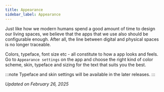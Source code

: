 ```yaml
---
title: Appearance
sidebar_label: Appearance
---
```


Just like how we modern humans spend a good amount of time to design our living spaces, we believe that the apps that we use also should be configurable enough. After all, the line between digital and physical spaces is no longer traceable.

Colors, typeface, font size etc - all constitute to how a app looks and feels. 
Go to ```Appearance settings``` on the app and choose the right kind of color scheme, skin, typeface and sizing for the text that suits you the best.

:::note
Typeface and skin settings will be available in the later releases.
:::

*Updated on February 26, 2025*
